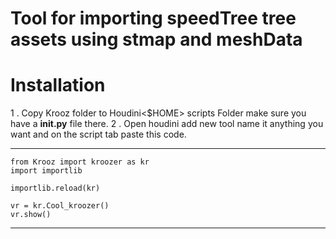 # Tool for importing speedTree tree assets using stmap and meshData 

# Installation
1 . Copy Krooz folder to Houdini<$HOME> scripts Folder make sure you have a **__init__.py** file there.
2 . Open houdini add new tool name it anything you want and on the script tab paste this code.

---------------------------------------------
    from Krooz import kroozer as kr
    import importlib

    importlib.reload(kr)

    vr = kr.Cool_kroozer()
    vr.show()
    
---------------------------------------------
